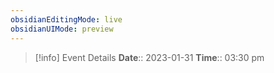 ```yaml
---
obsidianEditingMode: live
obsidianUIMode: preview
---
```



> [!info] Event Details
> **Date**:: 2023-01-31
> **Time**:: 03:30 pm